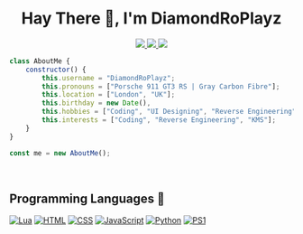 <h1 align="center">Hay There 👋, I'm DiamondRoPlayz</h1>

<p align="center">
    <a href="#">
<!--         <img src="https://hits.seeyoufarm.com/api/count/incr/badge.svg?url=https%3A%2F%2Fgithub.com%2FDiamondRoPlayz&title_bg=%232D2D2D&count_bg=%2300CC69&icon=github.svg&icon_color=%23E7E7E7&title=Views%20%28Day%20%2F%20All%29&edge_flat=false" /> -->
<!--         Last views got taken down -->
<!--         Views start as of April 2025 -->
        <img src="https://badges.strrl.dev/visits/DiamondRoPlayz/DiamondRoPlayz?style=flat&labelColor=333333&logoColor=E7E7E7&label=Visits&logo=github" />
    </a>
    <a href="#">
        <img src="https://badges.strrl.dev/years/DiamondRoPlayz?style=flat&labelColor=333333&logoColor=E7E7E7&color=0089FF&label=Years&logo=github" />
    </a>
    <a href="#">
        <img src="https://badges.strrl.dev/contributions/all/DiamondRoPlayz?style=flat&labelColor=333333&logoColor=E7E7E7&label=Contributions&logo=github" />
    </a>
</p>

```js
class AboutMe {
    constructor() {
        this.username = "DiamondRoPlayz";
        this.pronouns = ["Porsche 911 GT3 RS | Gray Carbon Fibre"];
        this.location = ["London", "UK"];
        this.birthday = new Date(),
        this.hobbies = ["Coding", "UI Designing", "Reverse Engineering", "Gaming", "Eating"];
        this.interests = ["Coding", "Reverse Engineering", "KMS"];
    }
}

const me = new AboutMe();
```

<br>

Programming Languages 🤖
------------
[![Lua](https://img.shields.io/badge/-Lua-333333?style=for-the-badge&logo=lua&logoColor=white&labelColor=2C39BD)](https://www.lua.org)
[![HTML](https://img.shields.io/badge/-HTML-333333?style=for-the-badge&logo=html5&logoColor=white&labelColor=E34F26)](https://www.w3schools.com/html)
[![CSS](https://img.shields.io/badge/-CSS-333333?style=for-the-badge&logo=css3&logoColor=white&labelColor=DD3A0A)](https://www.w3.org/Style/CSS)
[![JavaScript](https://img.shields.io/badge/-JavaScript-333333?style=for-the-badge&logo=javascript&logoColor=white&labelColor=F7DF1E)](https://developer.mozilla.org/en-US/docs/Web/JavaScript)
[![Python](https://img.shields.io/badge/-Python-333333?style=for-the-badge&logo=python&logoColor=white&labelColor=3776FB)](https://www.python.org)
[![PS1](https://img.shields.io/badge/-PS1-333333?style=for-the-badge&logo=powershell&logoColor=white&labelColor=5391FE)](https://docs.microsoft.com/en-us/powershell)

<!--
**DiamondRoPlayz/DiamondRoPlayz** is a ✨ _special_ ✨ repository because its `README.md` (this file) appears on your GitHub profile.

Here are some ideas to get you started:

- 🔭 I’m currently working on ...
- 🌱 I’m currently learning ...
- 👯 I’m looking to collaborate on ...
- 🤔 I’m looking for help with ...
- 💬 Ask me about ...
- 📫 How to reach me: ...
- 😄 Pronouns: ...
- ⚡ Fun fact: ...
-->
